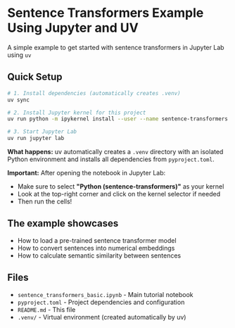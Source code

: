 # Sentence Transformers Example Using Jupyter and UV

A simple example to get started with sentence transformers in Jupyter Lab using `uv`

## Quick Setup

```bash
# 1. Install dependencies (automatically creates .venv)
uv sync

# 2. Install Jupyter kernel for this project
uv run python -m ipykernel install --user --name sentence-transformers --display-name "Python (sentence-transformers)"

# 3. Start Jupyter Lab
uv run jupyter lab
```

**What happens:** uv automatically creates a `.venv` directory with an isolated Python environment and installs all dependencies from `pyproject.toml`.

**Important:** After opening the notebook in Jupyter Lab:
- Make sure to select **"Python (sentence-transformers)"** as your kernel
- Look at the top-right corner and click on the kernel selector if needed
- Then run the cells!


## The example showcases

- How to load a pre-trained sentence transformer model
- How to convert sentences into numerical embeddings
- How to calculate semantic similarity between sentences

## Files

- `sentence_transformers_basic.ipynb` - Main tutorial notebook
- `pyproject.toml` - Project dependencies and configuration
- `README.md` - This file
- `.venv/` - Virtual environment (created automatically by uv)

